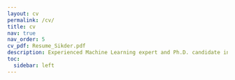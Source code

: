 ```yaml
---
layout: cv
permalink: /cv/
title: cv
nav: true
nav_order: 5
cv_pdf: Resume_Sikder.pdf
description: Experienced Machine Learning expert and Ph.D. candidate in Computer Engineering, specializing in AI and cybersecurity for critical infrastructure. Proven track record in enhancing security and efficiency with ML solutions deployed in major U.S. facilities. Skilled in developing scalable AI models for real-time threat detection, committed to advancing data-driven technologies in high-stakes environments.
toc:
  sidebar: left
---
```

